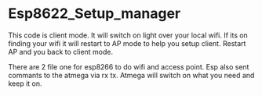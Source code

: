 # Esp8622_Setup_manager
This code is client  mode. It will switch on light over your local wifi. If its on finding your wifi it will restart to AP mode to help you setup client. Restart AP and you back to client mode. 

There are 2 file one for esp8266 to do wifi and access point. Esp also sent commants to the atmega via rx tx. 
Atmega will switch on what you need and keep it on. 

